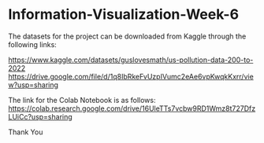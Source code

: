 # Information-Visualization-Week-6

The datasets for the project can be downloaded from Kaggle through the following links:

https://www.kaggle.com/datasets/guslovesmath/us-pollution-data-200-to-2022
https://drive.google.com/file/d/1q8IbRkeFvUzpIVumc2eAe6vpKwqkKxrr/view?usp=sharing

The link for the Colab Notebook is as follows:
https://colab.research.google.com/drive/16UleTTs7vcbw9RD1Wmz8t727DfzLUiCc?usp=sharing


Thank You
